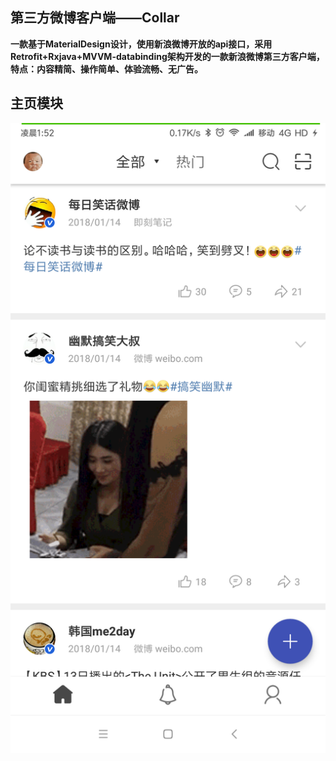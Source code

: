 第三方微博客户端——Collar
-----
**一款基于MaterialDesign设计，使用新浪微博开放的api接口，采用Retrofit+Rxjava+MVVM-databinding架构开发的一款新浪微博第三方客户端，特点：内容精简、操作简单、体验流畅、无广告。**


主页模块
-----

![enter image description here](https://github.com/CodeZsx/Collar/blob/master/ScreenShot/home.png)
